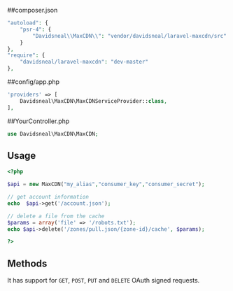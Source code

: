 ##composer.json

```php
"autoload": {
    "psr-4": {
        "Davidsneal\\MaxCDN\\": "vendor/davidsneal/laravel-maxcdn/src"
    }
},
"require": {
    "davidsneal/laravel-maxcdn": "dev-master"
},
```

##config/app.php

```php
'providers' => [
    Davidsneal\MaxCDN\MaxCDNServiceProvider::class,
],
```

##YourController.php

```php
use Davidsneal\MaxCDN\MaxCDN;
```
 
## Usage
```php
<?php

$api = new MaxCDN("my_alias","consumer_key","consumer_secret");

// get account information
echo  $api->get('/account.json');

// delete a file from the cache
$params = array('file' => '/robots.txt');
echo $api->delete('/zones/pull.json/{zone-id}/cache', $params);

?>
```

## Methods

It has support for `GET`, `POST`, `PUT` and `DELETE` OAuth signed requests.
